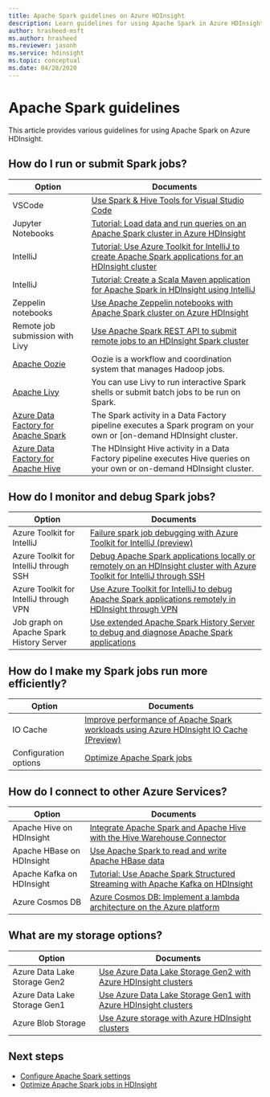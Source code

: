 ```yaml
---
title: Apache Spark guidelines on Azure HDInsight
description: Learn guidelines for using Apache Spark in Azure HDInsight.
author: hrasheed-msft
ms.author: hrasheed
ms.reviewer: jasonh
ms.service: hdinsight
ms.topic: conceptual
ms.date: 04/28/2020
---
```


# Apache Spark guidelines

This article provides various guidelines for using Apache Spark on Azure HDInsight.

## How do I run or submit Spark jobs?

| Option | Documents |
|---|---|
| VSCode | [Use Spark & Hive Tools for Visual Studio Code](../hdinsight-for-vscode.md) |
| Jupyter Notebooks | [Tutorial: Load data and run queries on an Apache Spark cluster in Azure HDInsight](./apache-spark-load-data-run-query.md) |
| IntelliJ | [Tutorial: Use Azure Toolkit for IntelliJ to create Apache Spark applications for an HDInsight cluster](./apache-spark-intellij-tool-plugin.md) |
| IntelliJ | [Tutorial: Create a Scala Maven application for Apache Spark in HDInsight using IntelliJ](./apache-spark-create-standalone-application.md) |
| Zeppelin notebooks | [Use Apache Zeppelin notebooks with Apache Spark cluster on Azure HDInsight](./apache-spark-zeppelin-notebook.md) |
| Remote job submission with Livy | [Use Apache Spark REST API to submit remote jobs to an HDInsight Spark cluster](./apache-spark-livy-rest-interface.md) |
|[Apache Oozie](../hdinsight-use-oozie-linux-mac.md)|Oozie is a workflow and coordination system that manages Hadoop jobs.|
|[Apache Livy](./apache-spark-livy-rest-interface.md)|You can use Livy to run interactive Spark shells or submit batch jobs to be run on Spark.|
|[Azure Data Factory for Apache Spark](../../data-factory/transform-data-using-spark.md)|The Spark activity in a Data Factory pipeline executes a Spark program on your own or [on-demand HDInsight cluster.|
|[Azure Data Factory for Apache Hive](../../data-factory/transform-data-using-hadoop-hive.md)|The HDInsight Hive activity in a Data Factory pipeline executes Hive queries on your own or on-demand HDInsight cluster.|

## How do I monitor and debug Spark jobs?

| Option | Documents |
|---|---|
| Azure Toolkit for IntelliJ | [Failure spark job debugging with Azure Toolkit for IntelliJ (preview)](apache-spark-intellij-tool-failure-debug.md) |
| Azure Toolkit for IntelliJ through SSH | [Debug Apache Spark applications locally or remotely on an HDInsight cluster with Azure Toolkit for IntelliJ through SSH](apache-spark-intellij-tool-debug-remotely-through-ssh.md) |
| Azure Toolkit for IntelliJ through VPN | [Use Azure Toolkit for IntelliJ to debug Apache Spark applications remotely in HDInsight through VPN](apache-spark-intellij-tool-plugin-debug-jobs-remotely.md) |
| Job graph on Apache Spark History Server | [Use extended Apache Spark History Server to debug and diagnose Apache Spark applications](./apache-azure-spark-history-server.md) |

## How do I make my Spark jobs run more efficiently?

| Option | Documents |
|---|---|
| IO Cache | [Improve performance of Apache Spark workloads using Azure HDInsight IO Cache (Preview)](./apache-spark-improve-performance-iocache.md) |
| Configuration options | [Optimize Apache Spark jobs](./apache-spark-perf.md) |

## How do I connect to other Azure Services?

| Option | Documents |
|---|---|
| Apache Hive on HDInsight | [Integrate Apache Spark and Apache Hive with the Hive Warehouse Connector](../interactive-query/apache-hive-warehouse-connector.md) |
| Apache HBase on HDInsight | [Use Apache Spark to read and write Apache HBase data](../hdinsight-using-spark-query-hbase.md) |
| Apache Kafka on HDInsight | [Tutorial: Use Apache Spark Structured Streaming with Apache Kafka on HDInsight](../hdinsight-apache-kafka-spark-structured-streaming.md) |
| Azure Cosmos DB | [Azure Cosmos DB: Implement a lambda architecture on the Azure platform](../../cosmos-db/lambda-architecture.md) |

## What are my storage options?

| Option | Documents |
|---|---|
| Azure Data Lake Storage Gen2 | [Use Azure Data Lake Storage Gen2 with Azure HDInsight clusters](../hdinsight-hadoop-use-data-lake-storage-gen2.md) |
| Azure Data Lake Storage Gen1 | [Use Azure Data Lake Storage Gen1 with Azure HDInsight clusters](../hdinsight-hadoop-use-data-lake-storage-gen1.md) |
| Azure Blob Storage | [Use Azure storage with Azure HDInsight clusters](../hdinsight-hadoop-use-blob-storage.md) |

## Next steps

* [Configure Apache Spark settings](apache-spark-settings.md)
* [Optimize Apache Spark jobs in HDInsight](apache-spark-perf.md)
